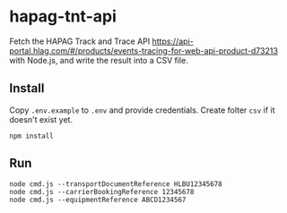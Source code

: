 # hapag-tnt-api

Fetch the HAPAG Track and Trace API https://api-portal.hlag.com/#/products/events-tracing-for-web-api-product-d73213 with Node.js, and write the result into a CSV file.

## Install

Copy `.env.example` to `.env` and provide credentials. Create folter `csv` if it doesn't exist yet.

```shell
npm install
```

## Run

```shell
node cmd.js --transportDocumentReference HLBU12345678
node cmd.js --carrierBookingReference 12345678
node cmd.js --equipmentReference ABCD1234567
```
